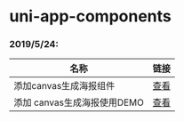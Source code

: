 # uni-app-components

### 2019/5/24:

| 名称 | 链接 |
| ------- | ------- |
| 添加canvas生成海报组件 | [查看](/components/wm-poster) |
| 添加 canvas生成海报使用DEMO | [查看](/pages/demo/poster.vue) |